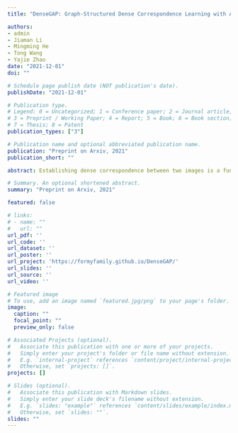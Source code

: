 ```yaml
---
title: "DenseGAP: Graph-Structured Dense Correspondence Learning with Anchor Points"

authors:
- admin
- Jiaman Li
- Mingming He
- Tong Wang
- Yajie Zhao
date: "2021-12-01"
doi: ""

# Schedule page publish date (NOT publication's date).
publishDate: "2021-12-01"

# Publication type.
# Legend: 0 = Uncategorized; 1 = Conference paper; 2 = Journal article;
# 3 = Preprint / Working Paper; 4 = Report; 5 = Book; 6 = Book section;
# 7 = Thesis; 8 = Patent
publication_types: ["3"]

# Publication name and optional abbreviated publication name.
publication: "Preprint on Arxiv, 2021"
publication_short: ""

abstract: Establishing dense correspondence between two images is a fundamental computer vision problem, which is typically tackled by matching local feature descriptors. However, without global awareness, such local features are often insufficient for disambiguating similar regions. And computing the pairwise feature correlation across images is both computation-expensive and memory-intensive. To make the local features aware of the global context and improve their matching accuracy, we introduce DenseGAP, a new solution for efficient Dense correspondence learning with a Graph-structured neural network conditioned on Anchor Points. Specifically, we first propose a graph structure that utilizes anchor points to provide sparse but reliable prior on inter- and intra-image context and propagates them to all image points via directed edges. We also design a graph-structured network to broadcast multi-level contexts via light-weighted message-passing layers and generate high-resolution feature maps at low memory cost. Finally, based on the predicted feature maps, we introduce a coarse-to-fine framework for accurate correspondence prediction using cycle consistency. Our feature descriptors capture both local and global information, thus enabling a continuous feature field for querying arbitrary points at high resolution. Through comprehensive ablative experiments and evaluations on large-scale indoor and outdoor datasets, we demonstrate that our method advances the state-of-the-art of correspondence learning on most benchmarks.

# Summary. An optional shortened abstract.
summary: "Preprint on Arxiv, 2021"

featured: false

# links:
# - name: ""
#   url: ""
url_pdf: ''
url_code: ''
url_dataset: ''
url_poster: ''
url_project: 'https://formyfamily.github.io/DenseGAP/'
url_slides: ''
url_source: ''
url_video: ''

# Featured image
# To use, add an image named `featured.jpg/png` to your page's folder. 
image:
  caption: ""
  focal_point: ""
  preview_only: false

# Associated Projects (optional).
#   Associate this publication with one or more of your projects.
#   Simply enter your project's folder or file name without extension.
#   E.g. `internal-project` references `content/project/internal-project/index.md`.
#   Otherwise, set `projects: []`.
projects: []

# Slides (optional).
#   Associate this publication with Markdown slides.
#   Simply enter your slide deck's filename without extension.
#   E.g. `slides: "example"` references `content/slides/example/index.md`.
#   Otherwise, set `slides: ""`.
slides: ""
---
```


<!-- {{% alert note %}}
Click the *Cite* button above to demo the feature to enable visitors to import publication metadata into their reference management software.
{{% /alert %}}

{{% alert note %}}
Click the *Slides* button above to demo Academic's Markdown slides feature.
{{% /alert %}} 

Supplementary notes can be added here, including [code and math](https://sourcethemes.com/academic/docs/writing-markdown-latex/).-->
